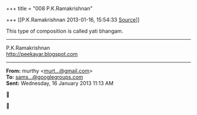 +++
title = "008 P.K.Ramakrishnan"

+++
[[P.K.Ramakrishnan	2013-01-16, 15:54:33 [Source](https://groups.google.com/g/samskrita/c/jJRVwjgRQJ0)]]



This type of composition is called yati bhangam.



-----------------------------------  
P.K.Ramakrishnan  
<http://peekayar.blogspot.com>  

------------------------------------------------------------------------

**From:** murthy \<[murt...@gmail.com]()\>  
**To:** [sams...@googlegroups.com]()  
**Sent:** Wednesday, 16 January 2013 11:13 AM





